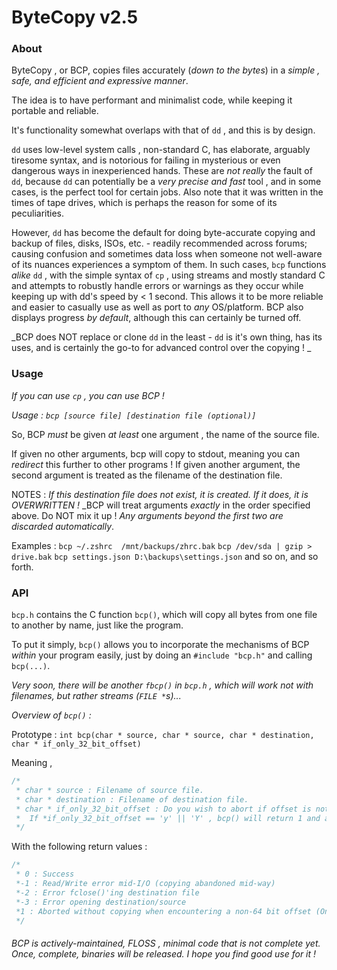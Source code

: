 # ByteCopy v2.5
 
### About
ByteCopy , or BCP, copies files accurately (_down to the bytes_) in a _simple , safe, and efficient and expressive manner_.
 
The idea is to have performant and minimalist code, while keeping it portable and reliable.
 
It's functionality somewhat overlaps with that of `dd` , and this is by design. 
 
`dd` uses low-level system calls , non-standard C, has elaborate, arguably tiresome syntax, and is notorious for failing in mysterious or even dangerous ways in inexperienced hands.
These are _not really_ the fault of `dd`, because `dd` can potentially be a _very precise and fast_ tool , and in some cases, is the perfect tool for certain jobs. Also note that it was written in the times of tape drives, which is perhaps the reason for some of its peculiarities.
 
However, `dd` has become the default for doing byte-accurate copying and backup of files, disks, ISOs, etc. - readily recommended across forums; causing confusion and sometimes data loss when someone not well-aware of its nuances experiences a symptom of them. In such cases, `bcp` functions _alike_ `dd` , with the simple syntax of `cp` , using streams and mostly standard C and attempts to robustly handle errors or warnings as they occur while keeping up with dd's speed by < 1 second.  This allows it to be more reliable and easier to casually use as well as port to _any_ OS/platform. BCP also displays progress _by default_, although this can certainly be turned off.
 
_BCP does NOT replace or clone `dd` in the least - `dd` is it's own thing, has its uses, and is certainly the go-to for advanced control over the copying ! _
 
### Usage
_If you can use `cp` , you can use BCP !_
 
*Usage : `bcp [source file] [destination file (optional)]`*
 
So, BCP *_must_* be given _at least_ one argument , the name of the source file.
 
If given no other arguments, bcp will copy to stdout, meaning you can _redirect_ this further to other programs !
If given another argument, the second argument is treated as the filename of the destination file.
 
NOTES :
_If this destination file does not exist, it is created. If it does, it is OVERWRITTEN !_
_BCP will treat arguments *exactly* in the order specified above. Do NOT mix it up !
_Any arguments beyond the first two are discarded automatically_.
  
Examples :
	`bcp ~/.zshrc  /mnt/backups/zhrc.bak`
	`bcp /dev/sda | gzip > drive.bak`
	`bcp settings.json D:\backups\settings.json`
	and so on, and so forth.
 
### API
`bcp.h` contains the C function `bcp()`, which will copy all bytes from one file to another by name, just like the program.
 
To put it simply, `bcp()` allows you to incorporate the mechanisms of BCP _within_ your program easily, just by doing an `#include "bcp.h"` and calling `bcp(...)`.
 
_Very soon, there will be another `fbcp()` in `bcp.h` , which will work not with filenames, but rather streams (`FILE *`s)..._
 
*Overview of `bcp()` :*
 
Prototype : `int bcp(char * source, char * source, char * destination, char * if_only_32_bit_offset)`
 
Meaning ,
```c
/*
 * char * source : Filename of source file.
 * char * destination : Filename of destination file.
 * char * if_only_32_bit_offset : Do you wish to abort if offset is not 64-bit ?  (Matters only if you need to print progress while copying)
 *	If *if_only_32_bit_offset == 'y' || 'Y' , bcp() will return 1 and abort. Else, it will continue anyways.
 */
```
With the following return values :
```c
/*
 * 0 : Success
 *-1 : Read/Write error mid-I/O (copying abandoned mid-way)
 *-2 : Error fclose()'ing destination file
 *-3 : Error opening destination/source
 *1 : Aborted without copying when encountering a non-64 bit offset (Only if you need to print progress as copying)
 */
```	
###### BCP is actively-maintained, FLOSS , minimal code that is _not complete yet_. Once, complete, binaries will be released. I hope you find good use for it !
